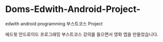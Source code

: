 # Doms-Edwith-Android-Project-
edwith android programming 부스트코스 Project

에드윗 안드로이드 프로그래밍 부스트코스 강의를 들으면서 영화 앱을 만들었습니다. 
